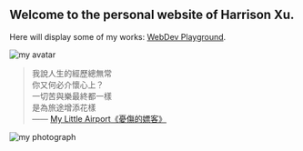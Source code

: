 ## Welcome to the personal website of Harrison Xu.

Here will display some of my works: [WebDev Playground](harrison-xu.github.io/webdev-playground).

![my avatar](https://avatars0.githubusercontent.com/u/42680260)


> 我說人生的經歷總無常  
你又何必介懷心上？  
一切苦與樂最終都一樣  
是為旅途增添花樣  
—— [My Little Airport](http://www.mylittleairport.com/)[《憂傷的嫖客》](https://music.youtube.com/watch?v=h5MaN-krd1Y)


![my photograph](https://pbs.twimg.com/profile_banners/711049177103335424/1556388124/1500x500)
